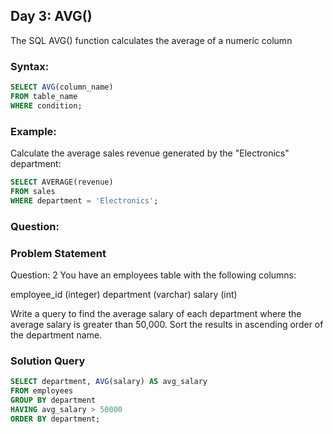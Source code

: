 ## Day 3: AVG() 

The SQL AVG() function calculates the average of a numeric column

### Syntax:

```sql
SELECT AVG(column_name) 
FROM table_name 
WHERE condition; 
```

### Example:
Calculate the average sales revenue generated by the "Electronics" department:

```sql
SELECT AVERAGE(revenue) 
FROM sales 
WHERE department = 'Electronics'; 
```

### Question:

### Problem Statement

Question: 2 You have an employees table with the following columns:

 employee_id (integer)
 department (varchar)
 salary (int)
 
Write a query to find the average salary of each department where the average salary is greater than 50,000.
Sort the results in ascending order of the department name.

### Solution Query

```sql
SELECT department, AVG(salary) AS avg_salary
FROM employees
GROUP BY department
HAVING avg_salary > 50000
ORDER BY department;
```
